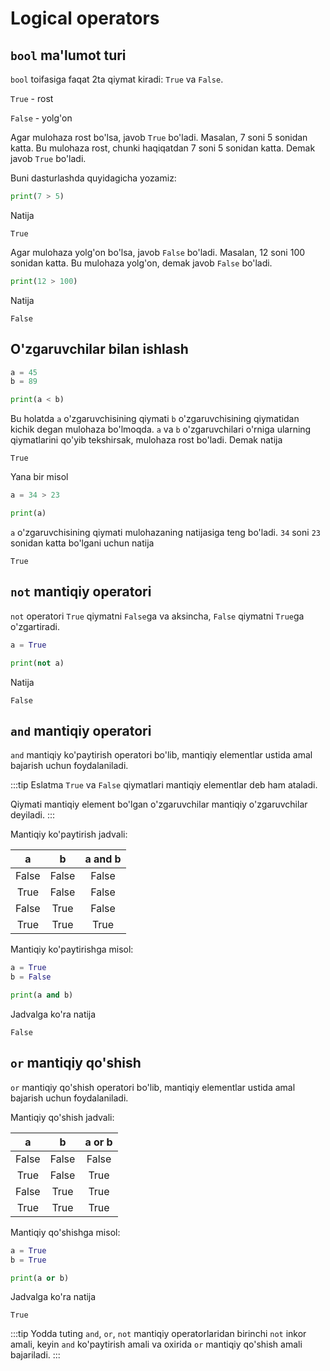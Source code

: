 # Logical operators

## `bool` ma'lumot turi

`bool` toifasiga faqat 2ta qiymat kiradi: `True` va `False`.

`True` - rost

`False` - yolg'on

Agar mulohaza rost bo'lsa, javob `True` bo'ladi. Masalan, 7 soni 5 sonidan katta. Bu mulohaza rost, chunki haqiqatdan
7 soni 5 sonidan katta. Demak javob `True` bo'ladi.

Buni dasturlashda quyidagicha yozamiz:

```python
print(7 > 5)
```

Natija

```text
True
```

Agar mulohaza yolg'on bo'lsa, javob `False` bo'ladi. Masalan,
12 soni 100 sonidan katta. Bu mulohaza yolg'on, demak javob `False` bo'ladi.

```python
print(12 > 100)
```

Natija

```text
False
```

## O'zgaruvchilar bilan ishlash

```python {4}
a = 45
b = 89

print(a < b)
```

Bu holatda `a` o'zgaruvchisining qiymati `b` o'zgaruvchisining qiymatidan kichik
degan mulohaza bo'lmoqda. `a` va `b` o'zgaruvchilari o'rniga ularning qiymatlarini
qo'yib tekshirsak, mulohaza rost bo'ladi. Demak natija

```text
True
```

Yana bir misol

```python {1}
a = 34 > 23

print(a)
```

`a` o'zgaruvchisining qiymati mulohazaning natijasiga teng bo'ladi. `34` soni `23` sonidan
katta bo'lgani uchun natija

```text
True
```

## `not` mantiqiy operatori

`not` operatori `True` qiymatni `False`ga va aksincha, `False` qiymatni `True`ga
o'zgartiradi.

```python {3}
a = True

print(not a)
```

Natija

```text
False
```

## `and` mantiqiy operatori

`and` mantiqiy ko'paytirish operatori bo'lib, mantiqiy elementlar ustida
amal bajarish uchun foydalaniladi.

:::tip Eslatma
`True` va `False` qiymatlari mantiqiy elementlar deb ham ataladi.

Qiymati mantiqiy element bo'lgan o'zgaruvchilar mantiqiy o'zgaruvchilar deyiladi.
:::

Mantiqiy ko'paytirish jadvali:

|   a   |   b   | a and b |
|:-----:|:-----:|:-------:|
| False | False |  False  |
| True  | False |  False  |
| False | True  |  False  |
| True  | True  |  True   |

Mantiqiy ko'paytirishga misol:

```python {4}
a = True
b = False

print(a and b)
```

Jadvalga ko'ra natija

```text
False
```

## `or` mantiqiy qo'shish

`or` mantiqiy qo'shish operatori bo'lib, mantiqiy elementlar ustida
amal bajarish uchun foydalaniladi.

Mantiqiy qo'shish jadvali:

|   a   |   b   | a or b |
|:-----:|:-----:|:------:|
| False | False | False  |
| True  | False |  True  |
| False | True  |  True  |
| True  | True  |  True  |

Mantiqiy qo'shishga misol:

```python {4}
a = True
b = True

print(a or b)
```

Jadvalga ko'ra natija

```text
True
```

:::tip Yodda tuting
`and`, `or`, `not` mantiqiy operatorlaridan birinchi `not` inkor amali, keyin `and`
ko'paytirish amali va oxirida `or` mantiqiy qo'shish amali bajariladi.
:::
